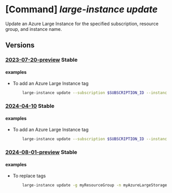 # [Command] _large-instance update_

Update an Azure Large Instance for the specified subscription,
resource group, and instance name.

## Versions

### [2023-07-20-preview](/Resources/mgmt-plane/L3N1YnNjcmlwdGlvbnMve30vcmVzb3VyY2Vncm91cHMve30vcHJvdmlkZXJzL21pY3Jvc29mdC5henVyZWxhcmdlaW5zdGFuY2UvYXp1cmVsYXJnZWluc3RhbmNlcy97fQ==/2023-07-20-preview.xml) **Stable**

<!-- mgmt-plane /subscriptions/{}/resourcegroups/{}/providers/microsoft.azurelargeinstance/azurelargeinstances/{} 2023-07-20-preview -->

#### examples

- To add an Azure Large Instance tag
    ```bash
        large-instance update --subscription $SUBSCRIPTION_ID --instance-name=$INSTANCE_NAME --resource-group=$RESOURCE_GROUP --tags newKey=value
    ```

### [2024-04-10](/Resources/mgmt-plane/L3N1YnNjcmlwdGlvbnMve30vcmVzb3VyY2Vncm91cHMve30vcHJvdmlkZXJzL21pY3Jvc29mdC5henVyZWxhcmdlaW5zdGFuY2UvYXp1cmVsYXJnZWluc3RhbmNlcy97fQ==/2024-04-10.xml) **Stable**

<!-- mgmt-plane /subscriptions/{}/resourcegroups/{}/providers/microsoft.azurelargeinstance/azurelargeinstances/{} 2024-04-10 -->

#### examples

- To add an Azure Large Instance tag
    ```bash
        large-instance update --subscription $SUBSCRIPTION_ID --instance-name=$INSTANCE_NAME --resource-group=$RESOURCE_GROUP --tags
    ```

### [2024-08-01-preview](/Resources/mgmt-plane/L3N1YnNjcmlwdGlvbnMve30vcmVzb3VyY2Vncm91cHMve30vcHJvdmlkZXJzL21pY3Jvc29mdC5henVyZWxhcmdlaW5zdGFuY2UvYXp1cmVsYXJnZWluc3RhbmNlcy97fQ==/2024-08-01-preview.xml) **Stable**

<!-- mgmt-plane /subscriptions/{}/resourcegroups/{}/providers/microsoft.azurelargeinstance/azurelargeinstances/{} 2024-08-01-preview -->

#### examples

- To replace tags
    ```bash
        large-instance update -g myResourceGroup -n myAzureLargeStorageInstance --tags "{key:value}"
    ```
